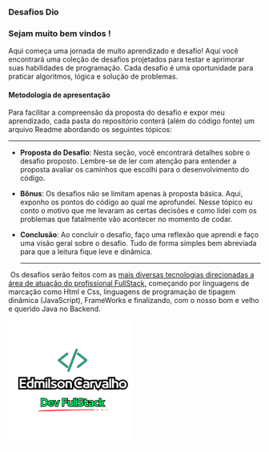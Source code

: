                                                                                                                                  
### Desafios Dio

### Sejam muito bem vindos ! 

 Aqui começa uma jornada de muito aprendizado e desafio! Aqui você encontrará uma coleção de desafios projetados para testar e aprimorar suas habilidades de programação. Cada desafio é uma oportunidade para praticar algoritmos, lógica e solução de problemas.

#### Metodologia de apresentação

Para facilitar a compreensão da proposta do desafio e expor meu aprendizado, cada pasta do repositório conterá (além do código fonte) um arquivo Readme abordando os seguintes tópicos:

----

* **Proposta do Desafio**:  Nesta seção, você encontrará detalhes sobre o desafio proposto. Lembre-se de ler com atenção para entender a proposta avaliar os caminhos que escolhi para o desenvolvimento do código.  

* **Bônus**: Os desafios não se limitam apenas à proposta básica. Aqui, exponho os pontos do código ao qual me aprofundei. Nesse tópico  eu conto o motivo que me levaram as certas decisões e como lidei com os problemas que fatalmente vão acontecer no momento de codar. 

* **Conclusão**: Ao concluir o desafio,  faço uma reflexão que aprendi e faço uma visão geral sobre o desafio. Tudo de forma simples bem abreviada  para que a leitura fique leve e dinâmica. 

  -----

  

​        Os desafios serão feitos com as <u>mais diversas tecnologias direcionadas a área de atuação do profissional FullStack,</u> começando por linguagens de marcação como Html e Css, linguagens de programação de tipagem dinâmica (JavaScript), FrameWorks e finalizando, com o nosso bom e velho e querido Java no Backend.  



![logomarca](Desafio-1-html/imagens/Edmilson-Carvalho-logo-sem-fundo-sombreado.png)